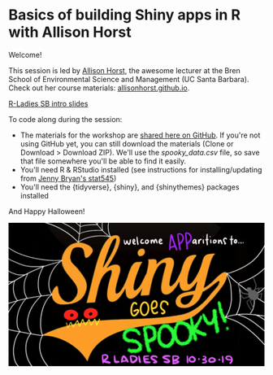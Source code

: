 # Basics of building Shiny apps in R with Allison Horst

Welcome!

This session is led by [Allison Horst](https://twitter.com/allison_horst), the awesome lecturer at the Bren School of Environmental Science and Management (UC Santa Barbara). Check out her course materials: [allisonhorst.github.io](https://allisonhorst.github.io). 

[R-Ladies SB intro slides](https://docs.google.com/presentation/d/18eWOBIff-WPrhYQIZyqNAiOXjcU24z_FEb61a0DQ8cE/edit?usp=sharing)

To code along during the session:

- The materials for the workshop are [shared here on GitHub](https://github.com/allisonhorst/shiny-basics-sb-r-ladies). If you're not using GitHub yet, you can still download the materials (Clone or Download > Download ZIP). We'll use the *spooky_data.csv* file, so save that file somewhere you'll be able to find it easily.
- You'll need R & RStudio installed (see instructions for installing/updating from [Jenny Bryan's stat545](https://stat545.com/install.html))
- You'll need the {tidyverse}, {shiny}, and {shinythemes} packages installed

And Happy Halloween!

![](horst-shiny-goes-spooky.png)
